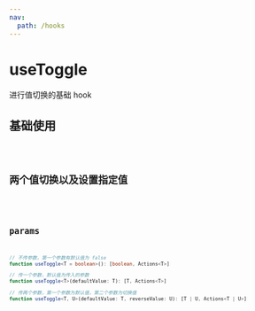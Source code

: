 ```yaml
---
nav:
  path: /hooks
---
```


# useToggle

进行值切换的基础 hook

## 基础使用

<code src="./example/example.tsx">

## 两个值切换以及设置指定值

<code src="./example/example2.tsx">

## params

```ts
// 不传参数，第一个参数有默认值为 false
function useToggle<T = boolean>(): [boolean, Actions<T>]

// 传一个参数，默认值为传入的参数
function useToggle<T>(defaultValue: T): [T, Actions<T>]

// 传两个参数，第一个参数为默认值，第二个参数为切换值
function useToggle<T, U>(defaultValue: T, reverseValue: U): [T | U, Actions<T | U>]
```
